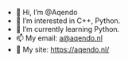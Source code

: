 - 👋 Hi, I’m @Aqendo
- 👀 I’m interested in C++, Python.
- 🌱 I’m currently learning Python.
- 📫 My email: a@aqendo.nl
- 📜 My site: https://aqendo.nl/

<!---
Aqendo/Aqendo is a ✨ special ✨ repository because its `README.md` (this file) appears on your GitHub profile.
You can click the Preview link to take a look at your changes.
--->

